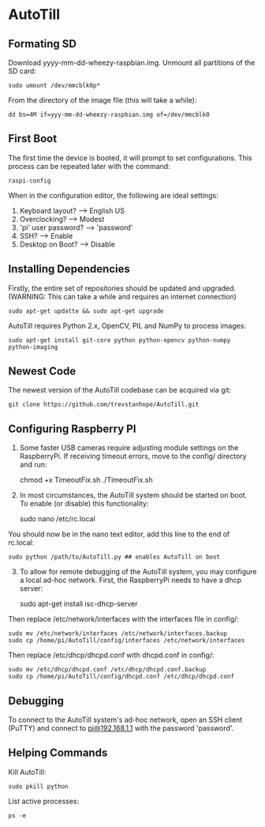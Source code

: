 # AutoTill
## Formating SD
Download yyyy-mm-dd-wheezy-raspbian.img.
Unmount all partitions of the SD card:

    sudo umount /dev/mmcblk0p*
    
From the directory of the image file (this will take a while):

    dd bs=4M if=yyy-mm-dd-wheezy-raspbian.img of=/dev/mmcblk0
    
## First Boot
The first time the device is booted, it will prompt to set configurations.
This process can be repeated later with the command:

    raspi-config
    
When in the configuration editor, the following are ideal settings:
1. Keyboard layout? --> English US
2. Overclocking? --> Modest
3. 'pi' user password? --> 'password'
4. SSH? --> Enable
5. Desktop on Boot? --> Disable

## Installing Dependencies
Firstly, the entire set of repositories should be updated and upgraded.
(WARNING: This can take a while and requires an internet connection)

    sudo apt-get updatte && sudo apt-get upgrade
    
AutoTill requires Python 2.x, OpenCV, PIL and NumPy to process images:
 
    sudo apt-get install git-core python python-opencv python-numpy python-imaging

## Newest Code
The newest version of the AutoTill codebase can be acquired via git: 

    git clone https://github.com/trevstanhope/AutoTill.git
    
## Configuring Raspberry PI
1. Some faster USB cameras require adjusting module settings on the RaspberryPi.
If receiving timeout errors, move to the config/ directory and run:

    chmod +x TimeoutFix.sh
    ./TimeoutFix.sh
    
2. In most circumstances, the AutoTill system should be started on boot.
To enable (or disable) this functionality:

    sudo nano /etc/rc.local
    
You should now be in the nano text editor, add this line to the end of rc.local:

    sudo python /path/to/AutoTill.py ## enables AutoTill on boot
    
3. To allow for remote debugging of the AutoTill system, you may configure
a local ad-hoc network. First, the RaspberryPi needs to have a dhcp server:

    sudo apt-get install isc-dhcp-server
   
Then replace /etc/network/interfaces with the interfaces file in config/:

    sudo mv /etc/network/interfaces /etc/network/interfaces.backup
    sudo cp /home/pi/AutoTill/config/interfaces /etc/network/interfaces
    
Then replace /etc/dhcp/dhcpd.conf with dhcpd.conf in config/:

    sudo mv /etc/dhcp/dhcpd.conf /etc/dhcp/dhcpd.conf.backup
    sudo cp /home/pi/AutoTill/config/dhcpd.conf /etc/dhcp/dhcpd.conf

## Debugging
To connect to the AutoTill system's ad-hoc network, open an SSH client (PuTTY)
and connect to pi@192.168.1.1 with the password 'password'.
    
## Helping Commands
Kill AutoTill:

    sudo pkill python
    
List active processes:

    ps -e
